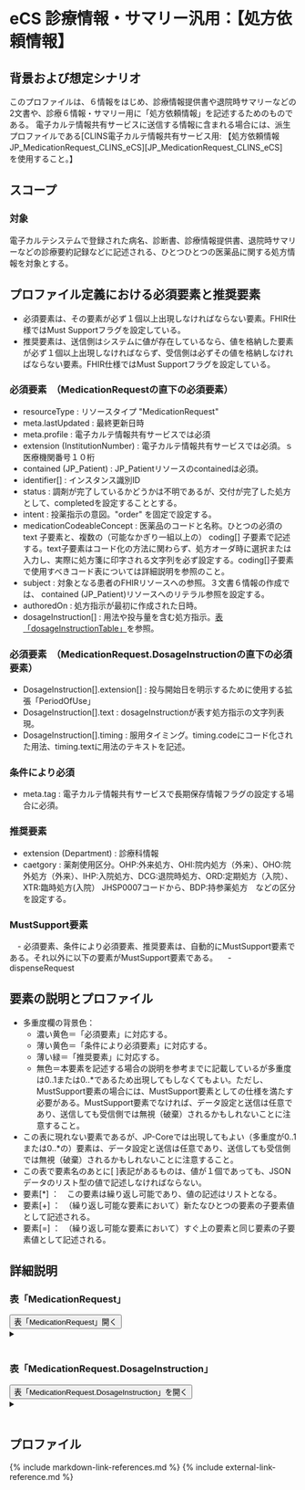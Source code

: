 
# eCS 診療情報・サマリー汎用：【処方依頼情報】

## 背景および想定シナリオ
このプロファイルは、６情報をはじめ、診療情報提供書や退院時サマリーなどの2文書や、診療６情報・サマリー用に「処方依頼情報」を記述するためのものである。
電子カルテ情報共有サービスに送信する情報に含まれる場合には、派生プロファイルである[CLINS電子カルテ情報共有サービス用: 【処方依頼情報　JP_MedicationRequest_CLINS_eCS][JP_MedicationRequest_CLINS_eCS]　を使用すること。】

## スコープ

### 対象
電子カルテシステムで登録された病名、診断書、診療情報提供書、退院時サマリーなどの診療要約記録などに記述される、ひとつひとつの医薬品に関する処方情報を対象とする。


## プロファイル定義における必須要素と推奨要素
  - 必須要素は、その要素が必ず１個以上出現しなければならない要素。FHIR仕様ではMust Supportフラグを設定している。
  - 推奨要素は、送信側はシステムに値が存在しているなら、値を格納した要素が必ず１個以上出現しなければならず、受信側は必ずその値を格納しなければならない要素。FHIR仕様ではMust Supportフラグを設定している。

### 必須要素　（MedicationRequestの直下の必須要素）
  - resourceType : リソースタイプ "MedicationRequest"
  - meta.lastUpdated : 最終更新日時
  - meta.profile : 電子カルテ情報共有サービスでは必須
  - extension (InstitutionNumber) : 電子カルテ情報共有サービスでは必須。ｓ医療機関番号１０桁
  - contained (JP_Patient) : JP_Patientリソースのcontainedは必須。
  - identifier[] : インスタンス識別ID
  - status : 調剤が完了しているかどうかは不明であるが、交付が完了した処方として、completedを設定することとする。
  - intent : 投薬指示の意図。"order" を固定で設定する。
  - medicationCodeableConcept : 医薬品のコードと名称。ひとつの必須の text 子要素と、複数の（可能なかぎり一組以上の） coding[] 子要素で記述する。text子要素はコード化の方法に関わらず、処方オーダ時に選択または入力し、実際に処方箋に印字される文字列を必ず設定する。coding[]子要素で使用すべきコード表については詳細説明を参照のこと。
  - subject : 対象となる患者のFHIRリソースへの参照。３文書６情報の作成では、 contained (JP_Patient)リソースへのリテラル参照を設定する。
  - authoredOn : 処方指示が最初に作成された日時。
  - dosageInstruction[] : 用法や投与量を含む処方指示。<a href="#dosageInstructionTable">表「dosageInstructionTable」</a>を参照。

### 必須要素　（MedicationRequest.DosageInstructionの直下の必須要素）
  - DosageInstruction[].extension[] : 投与開始日を明示するために使用する拡張「PeriodOfUse」
  - DosageInstruction[].text : dosageInstructionが表す処方指示の文字列表現。
  - DosageInstruction[].timing : 服用タイミング。timing.codeにコード化された用法、timing.textに用法のテキストを記述。

### 条件により必須
  - meta.tag : 電子カルテ情報共有サービスで長期保存情報フラグの設定する場合に必須。

### 推奨要素
  - extension (Department) : 診療科情報
  - caetgory : 薬剤使用区分。OHP:外来処方、OHI:院内処方（外来）、OHO:院外処方（外来）、IHP:入院処方、DCG:退院時処方、ORD:定期処方（入院）、XTR:臨時処方(入院）
JHSP0007コードから、BDP:持参薬処方　などの区分を設定する。

### MustSupport要素
　- 必須要素、条件により必須要素、推奨要素は、自動的にMustSupport要素である。それ以外に以下の要素がMustSupport要素である。
　- dispenseRequest

## 要素の説明とプロファイル
  - 多重度欄の背景色：
    - 濃い黄色＝「必須要素」に対応する。
    - 薄い黄色＝「条件により必須要素」に対応する。
    - 薄い緑＝「推奨要素」に対応する。
    - 無色＝本要素を記述する場合の説明を参考までに記載しているが多重度は0..1または0..*であるため出現してもしなくてもよい。ただし、MustSupport要素の場合には、MustSupport要素としての仕様を満たす必要がある。MustSupport要素でなければ、データ設定と送信は任意であり、送信しても受信側では無視（破棄）されるかもしれないことに注意すること。
  - この表に現れない要素であるが、JP-Coreでは出現してもよい（多重度が0..1または0..*の）要素は、データ設定と送信は任意であり、送信しても受信側では無視（破棄）されるかもしれないことに注意すること。
  - この表で要素名のあとに[ ]表記があるものは、値が１個であっても、JSONデータのリスト型の値で記述しなければならない。
  - 要素[*] ：　この要素は繰り返し可能であり、値の記述はリストとなる。
  - 要素[+] ：　（繰り返し可能な要素において）新たなひとつの要素の子要素値として記述される。
  - 要素[=] ：　（繰り返し可能な要素において）すぐ上の要素と同じ要素の子要素値として記述される。

## 詳細説明


<script>
function details_open(onoff, idname, idCloseButton){
  var elem = document.getElementById(idname);
  elem.open = onoff;
  if (onoff == true){
    document.getElementById(idCloseButton).style.display = 'none';
  } else {
    document.getElementById(idCloseButton).style.display = 'inline';
  }
}
</script>


<h3>表「MedicationRequest」</h3>
<button id="mrc" type="button" onclick="details_open(true,'TableDetails','mrc')">表「MedicationRequest」開く</button>
<details id="TableDetails">
<button type="button" onclick="details_open(false,'TableDetails', 'mrc')">閉じる</button>
<summary></summary>

<div id="Table_19097" class="htmlTable" align=center x:publishsource="Excel">

{% include MedicationRequestTable.md %}

</div>


<button type="button" onclick="details_open(false,'TableDetails','mrc')">閉じる</button>
</details>

<!-- =========================================== -->
<!-- ====                                   ==== -->
<!-- ====      表（DosageInstruction)　　　　 ==== -->
<!-- ====                                   ==== -->
<!-- =========================================== -->
<br>

<h3>表「MedicationRequest.DosageInstruction」</h3>
<button id="dic" type="button" onclick="details_open(true,'DosageInstructionDetails', 'dic')">表「MedicationRequest.DosageInstruction」を開く</button>
<details id="DosageInstructionDetails">
<button type="button" onclick="details_open(false,'DosageInstructionDetails', 'dic')">閉じる</button>
<summary></summary>

<div id="dosageInstructionTable">

<div id="dosageInstructionTable_21704" class="htmlTable" align=center x:publishsource="Excel">


{% include dosageInstructionTable.md %}

</div>



</div>


<button type="button" onclick="details_open(false,'DosageInstructionDetails','dic')">閉じる</button>

</details>

<br>


## プロファイル
{% include markdown-link-references.md %}
{% include external-link-reference.md %}